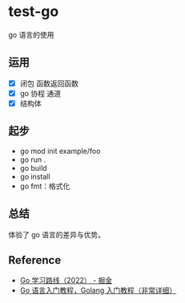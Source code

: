 # test-go

go 语言的使用

## 运用

- [x] 闭包 函数返回函数
- [x] go 协程 通道
- [x] 结构体

## 起步

- go mod init example/foo
- go run .
- go build
- go install
- go fmt：格式化

## 总结

体验了 go 语言的差异与优势。

## Reference

- [Go 学习路线（2022） - 掘金](https://juejin.cn/post/7061980386640789540#comment)
- [Go 语言入门教程，Golang 入门教程（非常详细）](http://c.biancheng.net/golang/)
